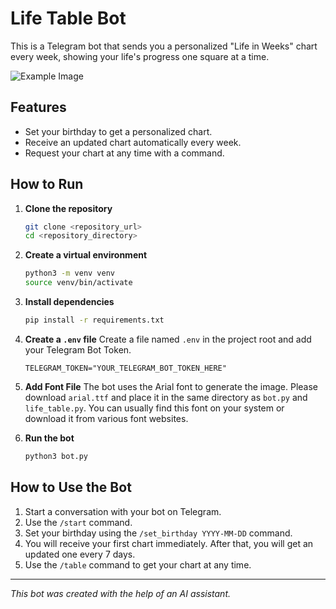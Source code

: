# Life Table Bot

This is a Telegram bot that sends you a personalized "Life in Weeks" chart every week, showing your life's progress one square at a time.

![Example Image](https://i.imgur.com/7A5zZtS.png)

## Features

- Set your birthday to get a personalized chart.
- Receive an updated chart automatically every week.
- Request your chart at any time with a command.

## How to Run

1.  **Clone the repository**
    ```bash
    git clone <repository_url>
    cd <repository_directory>
    ```

2.  **Create a virtual environment**
    ```bash
    python3 -m venv venv
    source venv/bin/activate
    ```

3.  **Install dependencies**
    ```bash
    pip install -r requirements.txt
    ```

4.  **Create a `.env` file**
    Create a file named `.env` in the project root and add your Telegram Bot Token.

    ```
    TELEGRAM_TOKEN="YOUR_TELEGRAM_BOT_TOKEN_HERE"
    ```

5.  **Add Font File**
    The bot uses the Arial font to generate the image. Please download `arial.ttf` and place it in the same directory as `bot.py` and `life_table.py`. You can usually find this font on your system or download it from various font websites.

6.  **Run the bot**
    ```bash
    python3 bot.py
    ```

## How to Use the Bot

1.  Start a conversation with your bot on Telegram.
2.  Use the `/start` command.
3.  Set your birthday using the `/set_birthday YYYY-MM-DD` command.
4.  You will receive your first chart immediately. After that, you will get an updated one every 7 days.
5.  Use the `/table` command to get your chart at any time.

---
*This bot was created with the help of an AI assistant.* 